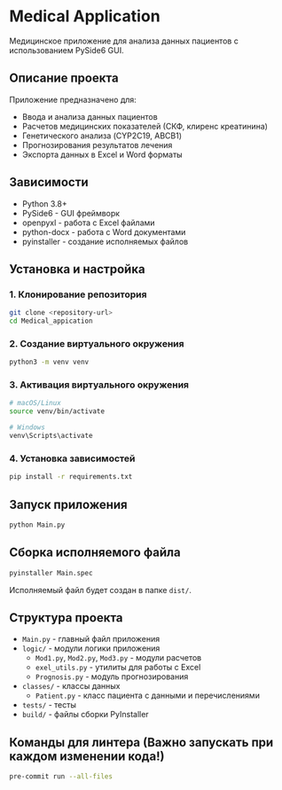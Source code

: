 # Medical Application

Медицинское приложение для анализа данных пациентов с использованием PySide6 GUI.

## Описание проекта

Приложение предназначено для:
- Ввода и анализа данных пациентов
- Расчетов медицинских показателей (СКФ, клиренс креатинина)
- Генетического анализа (CYP2C19, ABCB1)
- Прогнозирования результатов лечения
- Экспорта данных в Excel и Word форматы

## Зависимости

- Python 3.8+
- PySide6 - GUI фреймворк
- openpyxl - работа с Excel файлами
- python-docx - работа с Word документами
- pyinstaller - создание исполняемых файлов

## Установка и настройка

### 1. Клонирование репозитория
```bash
git clone <repository-url>
cd Medical_appication
```

### 2. Создание виртуального окружения
```bash
python3 -m venv venv
```

### 3. Активация виртуального окружения
```bash
# macOS/Linux
source venv/bin/activate

# Windows
venv\Scripts\activate
```

### 4. Установка зависимостей
```bash
pip install -r requirements.txt
```

## Запуск приложения

```bash
python Main.py
```

## Сборка исполняемого файла

```bash
pyinstaller Main.spec
```

Исполняемый файл будет создан в папке `dist/`.

## Структура проекта

- `Main.py` - главный файл приложения
- `logic/` - модули логики приложения
  - `Mod1.py`, `Mod2.py`, `Mod3.py` - модули расчетов
  - `exel_utils.py` - утилиты для работы с Excel
  - `Prognosis.py` - модуль прогнозирования
- `classes/` - классы данных
  - `Patient.py` - класс пациента с данными и перечислениями
- `tests/` - тесты
- `build/` - файлы сборки PyInstaller


## Команды для линтера (Важно запускать при каждом изменении кода!)
```bash
pre-commit run --all-files
```
